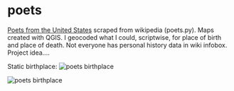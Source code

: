 # poets
[Poets from the United States](https://en.wikipedia.org/wiki/List_of_poets_from_the_United_States) scraped from wikipedia (poets.py). Maps created with QGIS. I geocoded what I could, scriptwise, for place of birth and place of death. Not everyone has personal history data in wiki infobox. Project idea....

Static birthplace:
![poets birthplace](https://github.com/briggsreschke/gis-data/assets/16325768/21b90e11-7bca-412e-bd08-8f23cf62c84b)


![poets birthplace](https://github.com/briggsreschke/gis-data/assets/16325768/0e2db170-499b-45fa-aa22-06be8100c3b0)


